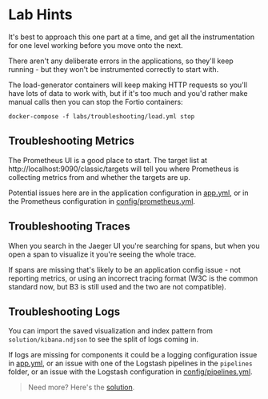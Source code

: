 # Lab Hints

It's best to approach this one part at a time, and get all the instrumentation for one level working before you move onto the next.

There aren't any deliberate errors in the applications, so they'll keep running - but they won't be instrumented correctly to start with.

The load-generator containers will keep making HTTP requests so you'll have lots of data to work with, but if it's too much and you'd rather make manual calls then you can stop the Fortio containers:

```
docker-compose -f labs/troubleshooting/load.yml stop
```

## Troubleshooting Metrics

The Prometheus UI is a good place to start. The target list at http://localhost:9090/classic/targets will tell you where Prometheus is collecting metrics from and whether the targets are up.

Potential issues here are in the application configuration in [app.yml](./app.yml), or in the Prometheus configuration in [config/prometheus.yml](./config/prometheus.yml).

## Troubleshooting Traces

When you search in the Jaeger UI you're searching for spans, but when you open a span to visualize it you're seeing the whole trace.

If spans are missing that's likely to be an application config issue - not reporting metrics, or using an incorrect tracing format (W3C is the common standard now, but B3 is still used and the two are not compatible).

## Troubleshooting Logs

You can import the saved visualization and index pattern from `solution/kibana.ndjson` to see the split of logs coming in.

If logs are missing for components it could be a logging configuration issue in [app.yml](./app.yml), or an issue with one of the Logstash pipelines in the `pipelines` folder, or an issue with the Logstash configuration in [config/pipelines.yml](./config/pipelines.yml).

> Need more? Here's the [solution](solution.md).